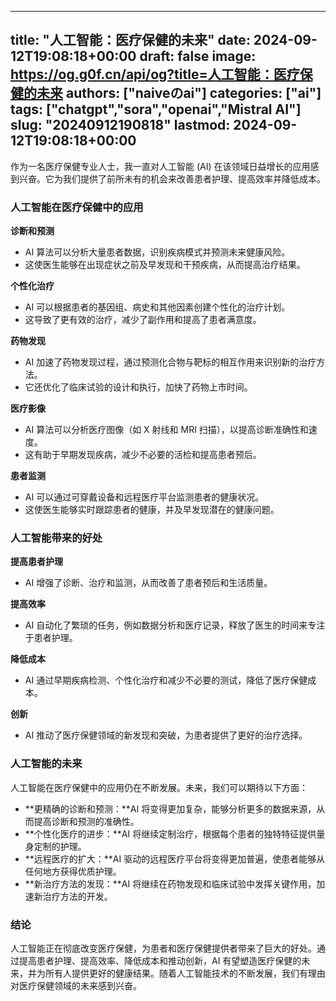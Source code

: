 
---
title: "人工智能：医疗保健的未来"
date: 2024-09-12T19:08:18+00:00
draft: false
image: https://og.g0f.cn/api/og?title=人工智能：医疗保健的未来
authors: ["naiveのai"]
categories: ["ai"]
tags: ["chatgpt","sora","openai","Mistral AI"]
slug: "20240912190818"
lastmod: 2024-09-12T19:08:18+00:00
---
作为一名医疗保健专业人士，我一直对人工智能 (AI) 在该领域日益增长的应用感到兴奋。它为我们提供了前所未有的机会来改善患者护理、提高效率并降低成本。

### 人工智能在医疗保健中的应用

**诊断和预测**

* AI 算法可以分析大量患者数据，识别疾病模式并预测未来健康风险。
* 这使医生能够在出现症状之前及早发现和干预疾病，从而提高治疗结果。

**个性化治疗**

* AI 可以根据患者的基因组、病史和其他因素创建个性化的治疗计划。
* 这导致了更有效的治疗，减少了副作用和提高了患者满意度。

**药物发现**

* AI 加速了药物发现过程，通过预测化合物与靶标的相互作用来识别新的治疗方法。
* 它还优化了临床试验的设计和执行，加快了药物上市时间。

**医疗影像**

* AI 算法可以分析医疗图像（如 X 射线和 MRI 扫描），以提高诊断准确性和速度。
* 这有助于早期发现疾病，减少不必要的活检和提高患者预后。

**患者监测**

* AI 可以通过可穿戴设备和远程医疗平台监测患者的健康状况。
* 这使医生能够实时跟踪患者的健康，并及早发现潜在的健康问题。

### 人工智能带来的好处

**提高患者护理**

* AI 增强了诊断、治疗和监测，从而改善了患者预后和生活质量。

**提高效率**

* AI 自动化了繁琐的任务，例如数据分析和医疗记录，释放了医生的时间来专注于患者护理。

**降低成本**

* AI 通过早期疾病检测、个性化治疗和减少不必要的测试，降低了医疗保健成本。

**创新**

* AI 推动了医疗保健领域的新发现和突破，为患者提供了更好的治疗选择。

### 人工智能的未来

人工智能在医疗保健中的应用仍在不断发展。未来，我们可以期待以下方面：

* **更精确的诊断和预测：**AI 将变得更加复杂，能够分析更多的数据来源，从而提高诊断和预测的准确性。
* **个性化医疗的进步：**AI 将继续定制治疗，根据每个患者的独特特征提供量身定制的护理。
* **远程医疗的扩大：**AI 驱动的远程医疗平台将变得更加普遍，使患者能够从任何地方获得优质护理。
* **新治疗方法的发现：**AI 将继续在药物发现和临床试验中发挥关键作用，加速新治疗方法的开发。

### 结论

人工智能正在彻底改变医疗保健，为患者和医疗保健提供者带来了巨大的好处。通过提高患者护理、提高效率、降低成本和推动创新，AI 有望塑造医疗保健的未来，并为所有人提供更好的健康结果。随着人工智能技术的不断发展，我们有理由对医疗保健领域的未来感到兴奋。